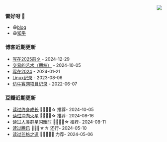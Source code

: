 <img align="right" src="https://github-readme-stats.vercel.app/api?username=chenwingsing&show_icons=true&icon_color=CE1D2D&text_color=718096&bg_color=ffffff&hide_title=true" />

### 雷好呀 👋

- 😆[blog](https://chenwingsing.github.io/)
- 😃[知乎](https://www.zhihu.com/people/chen-yong-cheng-46)

### 博客近期更新
<!-- START_SECTION:blog -->
* <a href='https://chenwingsing.github.io/2024/12/29/%E5%86%99%E5%9C%A82025%E5%89%8D%E5%A4%95/' target='_blank'>写在2025前夕</a> - 2024-12-29
* <a href='https://chenwingsing.github.io/2024/10/05/%E4%BA%A4%E6%98%93%E7%9A%84%E8%89%BA%E6%9C%AF/' target='_blank'>交易的艺术（期权）</a> - 2024-10-05
* <a href='https://chenwingsing.github.io/2024/01/21/%E5%86%99%E5%9C%A82024/' target='_blank'>写在2024</a> - 2024-01-21
* <a href='https://chenwingsing.github.io/2023/08/06/Linux%E8%AE%B0%E5%BD%95/' target='_blank'>Linux记录</a> - 2023-08-06
* <a href='https://chenwingsing.github.io/2022/06/07/%E4%BB%BF%E7%89%9B%E5%AE%A2%E7%BD%91%E9%A1%B9%E7%9B%AE%E8%AE%B0%E5%BD%95/' target='_blank'>仿牛客网项目记录</a> - 2022-06-07
<!-- END_SECTION:blog -->

### 豆瓣近期更新
<!-- START_SECTION:douban -->
* <a href='https://book.douban.com/subject/27154533/' target='_blank'>读过终身成长</a> 🌟🌟🌟🌟☆ 推荐- 2024-10-05
* <a href='https://book.douban.com/subject/36429009/' target='_blank'>读过冲向火星</a> 🌟🌟🌟🌟☆ 推荐- 2024-08-16
* <a href='https://book.douban.com/subject/34434342/' target='_blank'>读过人类群星闪耀时</a> 🌟🌟🌟🌟☆ 推荐- 2024-08-11
* <a href='https://book.douban.com/subject/36576015/' target='_blank'>读过腾讯</a> 🌟🌟🌟☆☆ 还行- 2024-05-10
* <a href='https://book.douban.com/subject/36438791/' target='_blank'>读过芒格之道</a> 🌟🌟🌟🌟🌟 力荐- 2024-05-06
<!-- END_SECTION:douban -->

<!--
**chenwingsing/chenwingsing** is a ✨ _special_ ✨ repository because its `README.md` (this file) appears on your GitHub profile.

Here are some ideas to get you started:

- 🔭 I’m currently working on ...
- 🌱 I’m currently learning ...
- 👯 I’m looking to collaborate on ...
- 🤔 I’m looking for help with ...
- 💬 Ask me about ...
- 📫 How to reach me: ...
- 😄 Pronouns: ...
- ⚡ Fun fact: ...
-->
